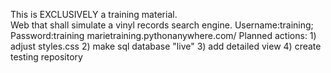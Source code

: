 This is EXCLUSIVELY a training material.<br/>	Web that shall simulate a vinyl records search engine.	Username:training; Password:training 	marietraining.pythonanywhere.com/
Planned actions: 1) adjust styles.css 2) make sql database "live" 3) add detailed view 4) create testing repository 



